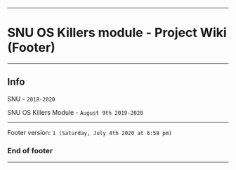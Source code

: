 
***

# SNU OS Killers module - Project Wiki (Footer)

***

## Info

SNU - `2018-2020`

SNU OS Killers Module - `August 9th 2019-2020`

***

Footer version: `1 (Saturday, July 4th 2020 at 6:58 pm)`

### End of footer

***

